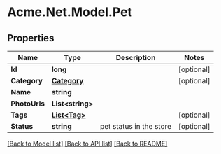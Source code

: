 
# Acme.Net.Model.Pet

## Properties

Name | Type | Description | Notes
------------ | ------------- | ------------- | -------------
**Id** | **long** |  | [optional] 
**Category** | [**Category**](Category.md) |  | [optional] 
**Name** | **string** |  | 
**PhotoUrls** | **List&lt;string&gt;** |  | 
**Tags** | [**List&lt;Tag&gt;**](Tag.md) |  | [optional] 
**Status** | **string** | pet status in the store | [optional] 

[[Back to Model list]](../README.md#documentation-for-models)
[[Back to API list]](../README.md#documentation-for-api-endpoints)
[[Back to README]](../README.md)

